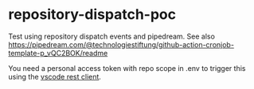 # repository-dispatch-poc

Test using repository dispatch events and pipedream. See also https://pipedream.com/@technologiestiftung/github-action-cronjob-template-p_vQC2BOK/readme

You need a personal access token with repo scope in .env to trigger this using the [vscode rest client](humao.rest-client).